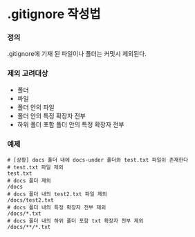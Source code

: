 # .gitignore 작성법
### 정의
.gitignore에 기재 된 파일이나 폴더는 커밋시 제외된다.

### 제외 고려대상
- 폴더
- 파일
- 폴더 안의 파일
- 폴더 안의 특정 확장자 전부
- 하위 폴더 포함 폴더 안의 특정 확장자 전부

### 예제
~~~gitignore
# [상황] docs 폴더 내에 docs-under 폴더와 test.txt 파일이 존재한다
# test.txt 파일 제외
test.txt
# docs 폴더 제외
/docs
# docs 폴더 내의 test2.txt 파일 제외
/docs/test2.txt
# docs 폴더 내의 특정 확장자 전부 제외
/docs/*.txt
# docs 폴더 내의 하위 폴더 포함 txt 확장자 전부 제외
/docs/**/*.txt

~~~